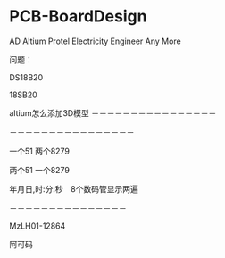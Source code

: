 # PCB-BoardDesign
AD Altium Protel Electricity Engineer Any More



问题：


DS18B20

18SB20

altium怎么添加3D模型
－－－－－－－－－－－－－－－－




－－－－－－－－－－－－－－－－

一个51
两个8279

两个51
一个8279

年月日,时:分:秒　8个数码管显示两遍

－－－－－－－－－－－－－－－

MzLH01-12864

阿可码

